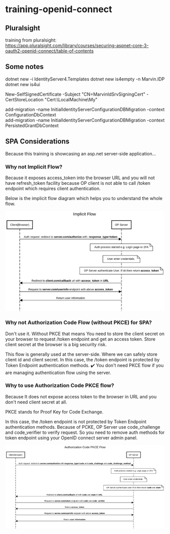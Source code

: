 # training-openid-connect

## Pluralsight

training from pluralsight:  
https://app.pluralsight.com/library/courses/securing-aspnet-core-3-oauth2-openid-connect/table-of-contents

## Some notes

dotnet new -i IdentityServer4.Templates
dotnet new is4empty -n Marvin.IDP
dotnet new is4ui

New-SelfSignedCertificate -Subject "CN=MarvinIdSrvSigningCert" -CertStoreLocation "Cert:\LocalMachine\My"

add-migration -name InitialIdentityServerConfigurationDBMigration -context ConfigurationDbContext  
add-migration -name InitialIdentityServerConfigurationDBMigration -context PersistedGrantDbContext

## SPA Considerations

Because this training is showcasing an asp.net server-side application...

### Why not Implicit Flow?

Because it exposes access_token into the browser URL and you will not have refresh_token facility because OP client is not able to call /token endpoint which requires client authentication.

Below is the implicit flow diagram which helps you to understand the whole flow.

![Implicit Flow](https://github.com/guerinsylvain/training-openid-connect/blob/main/Misc/implicit%20flow.png)

### Why not Authorization Code Flow (without PKCE) for SPA?

Don't use it. Without PKCE that means You need to store the client secret on your browser to request /token endpoint and get an access token. Store client secret at the browser is a big security risk.

This flow is generally used at the server-side. Where we can safely store client id and client secret. In this case, the /token endpoint is protected by Token Endpoint authentication methods. ✔️ You don't need PKCE flow if you are managing authentication flow using the server.

### Why to use Authorization Code PKCE flow?

Because It does not expose access token to the browser in URL and you don't need client secret at all.

PKCE stands for Proof Key for Code Exchange.

In this case, the /token endpoint is not protected by Token Endpoint authentication methods. Because of PCKE, OP Server use code_challenge and code_verifier to verify request. So you need to remove auth methods for token endpoint using your OpenID connect server admin panel.

![Authorization Code PKCE Flow](https://github.com/guerinsylvain/training-openid-connect/blob/main/Misc/authorization%20code%20PKCE%20flow.png)
